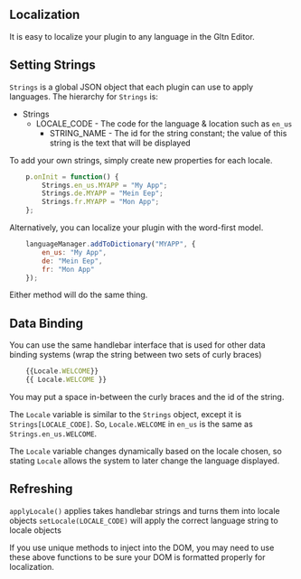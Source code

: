 ## Localization
It is easy to localize your plugin to any language in the Gltn Editor. 

## Setting Strings
`Strings` is a global JSON object that each plugin can use to apply languages. The hierarchy for `Strings` is:

* Strings
    * LOCALE_CODE - The code for the language & location such as `en_us`
        * STRING_NAME - The id for the string constant; the value of this string is the text that will be displayed

To add your own strings, simply create new properties for each locale. 

```Javascript
    p.onInit = function() {
        Strings.en_us.MYAPP = "My App";
        Strings.de.MYAPP = "Mein Eep";
        Strings.fr.MYAPP = "Mon App";
    };
```

Alternatively, you can localize your plugin with the word-first model.
```Javascript
    languageManager.addToDictionary("MYAPP", {
        en_us: "My App",
        de: "Mein Eep",
        fr: "Mon App"
    });
```
Either method will do the same thing.

## Data Binding
You can use the same handlebar interface that is used for other data binding systems (wrap the string between two sets of curly braces)
```Javascript   
    {{Locale.WELCOME}}
    {{ Locale.WELCOME }}
```
You may put a space in-between the curly braces and the id of the string.

The `Locale` variable is similar to the `Strings` object, except it is `Strings[LOCALE_CODE]`. So, `Locale.WELCOME` in `en_us` is the same as `Strings.en_us.WELCOME`.

The `Locale` variable changes dynamically based on the locale chosen, so stating `Locale` allows the system to later change the language displayed.

## Refreshing
`applyLocale()` applies takes handlebar strings and turns them into locale objects
`setLocale(LOCALE_CODE)` will apply the correct language string to locale objects

If you use unique methods to inject into the DOM, you may need to use these above functions to be sure your DOM is formatted properly for localization.
